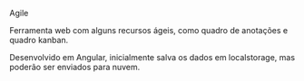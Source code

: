Agile

Ferramenta web com alguns recursos ágeis, como quadro de anotações e quadro kanban.

Desenvolvido em Angular, inicialmente salva os dados em localstorage, mas poderão ser enviados para nuvem.
